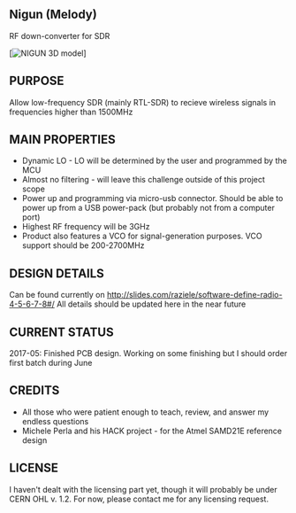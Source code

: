 ## Nigun (Melody)
RF down-converter for SDR

[![NIGUN 3D model](https://github.com/raziele/Nigun/blob/master/Nigun_3d.png)]

## PURPOSE
Allow low-frequency SDR (mainly RTL-SDR) to recieve wireless signals in frequencies higher than 1500MHz

## MAIN PROPERTIES
* Dynamic LO - LO will be determined by the user and programmed by the MCU
* Almost no filtering - will leave this challenge outside of this project scope
* Power up and programming via micro-usb connector. Should be able to power up from a USB power-pack (but probably not from a computer port)
* Highest RF frequency will be 3GHz
* Product also features a VCO for signal-generation purposes. VCO support should be 200-2700MHz

## DESIGN DETAILS
Can be found currently on http://slides.com/raziele/software-define-radio-4-5-6-7-8#/
All details should be updated here in the near future

## CURRENT STATUS
2017-05: Finished PCB design. Working on some finishing but I should order first batch during June

## CREDITS
* All those who were patient enough to teach, review, and answer my endless questions
* Michele Perla and his HACK project - for the Atmel SAMD21E reference design

## LICENSE
I haven't dealt with the licensing part yet, though it will probably be under CERN OHL v. 1.2.
For now, please contact me for any licensing request.
